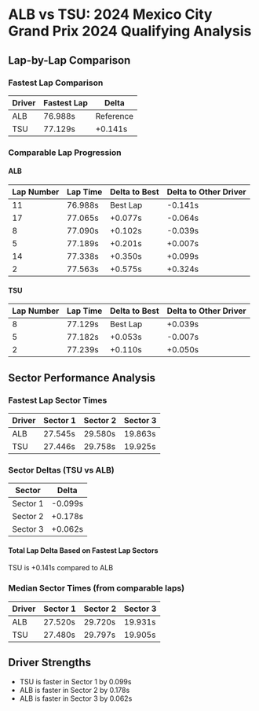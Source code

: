# ALB vs TSU: 2024 Mexico City Grand Prix 2024 Qualifying Analysis

## Lap-by-Lap Comparison

### Fastest Lap Comparison
|Driver|Fastest Lap|Delta|
|------|-----------|-----|
|ALB|76.988s|Reference|
|TSU|77.129s|+0.141s|

### Comparable Lap Progression

#### ALB
|Lap Number|Lap Time|Delta to Best|Delta to Other Driver|
|----------|--------|-------------|-------------------|
|11|76.988s|Best Lap|-0.141s|
|17|77.065s|+0.077s|-0.064s|
|8|77.090s|+0.102s|-0.039s|
|5|77.189s|+0.201s|+0.007s|
|14|77.338s|+0.350s|+0.099s|
|2|77.563s|+0.575s|+0.324s|

#### TSU
|Lap Number|Lap Time|Delta to Best|Delta to Other Driver|
|----------|--------|-------------|-------------------|
|8|77.129s|Best Lap|+0.039s|
|5|77.182s|+0.053s|-0.007s|
|2|77.239s|+0.110s|+0.050s|

## Sector Performance Analysis

### Fastest Lap Sector Times
|Driver|Sector 1|Sector 2|Sector 3|
|------|--------|--------|--------|
|ALB|27.545s|29.580s|19.863s|
|TSU|27.446s|29.758s|19.925s|

### Sector Deltas (TSU vs ALB)
|Sector|Delta|
|------|-----|
|Sector 1|-0.099s|
|Sector 2|+0.178s|
|Sector 3|+0.062s|

#### Total Lap Delta Based on Fastest Lap Sectors
TSU is +0.141s compared to ALB

### Median Sector Times (from comparable laps)
|Driver|Sector 1|Sector 2|Sector 3|
|------|--------|--------|--------|
|ALB|27.520s|29.720s|19.931s|
|TSU|27.480s|29.797s|19.905s|

## Driver Strengths
- TSU is faster in Sector 1 by 0.099s
- ALB is faster in Sector 2 by 0.178s
- ALB is faster in Sector 3 by 0.062s